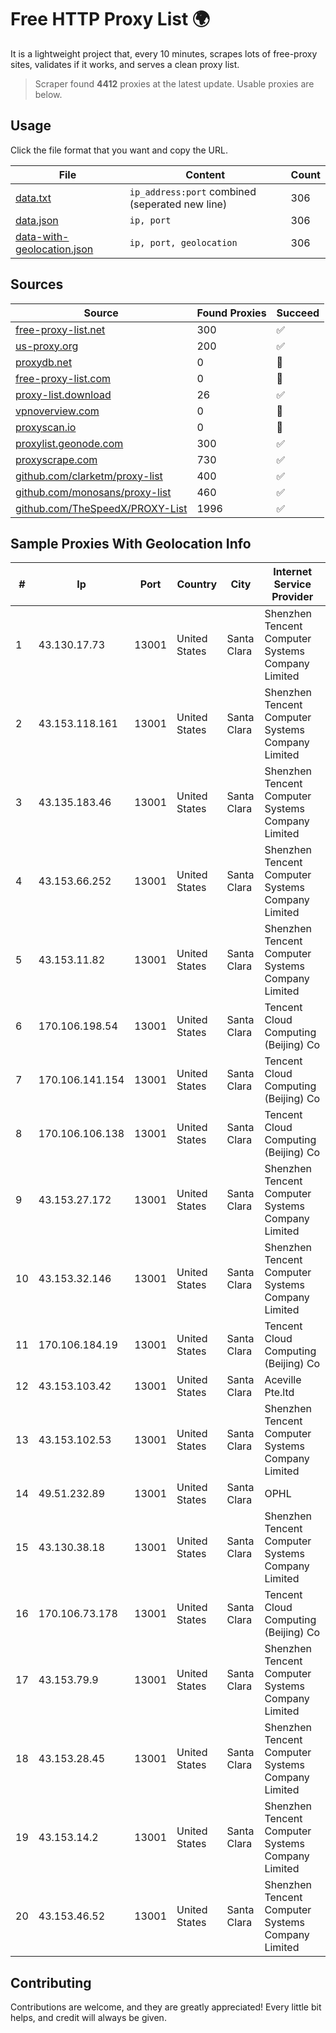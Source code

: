 
# Free HTTP Proxy List 🌍

It is a lightweight project that, every 10 minutes, scrapes lots of free-proxy sites, validates if it works, and serves a clean proxy list.


> Scraper found **4412** proxies at the latest update. Usable proxies are below.

## Usage

Click the file format that you want and copy the URL.


|File|Content|Count|
|----|-------|-----|
|[data.txt](https://raw.githubusercontent.com/themiralay/Proxy-List-World/master/data.txt)|`ip_address:port` combined (seperated new line)|306|
|[data.json](https://raw.githubusercontent.com/themiralay/Proxy-List-World/master/data.json)|`ip, port`|306|
|[data-with-geolocation.json](https://raw.githubusercontent.com/themiralay/Proxy-List-World/master/data-with-geolocation.json)|`ip, port, geolocation`|306|

## Sources

|Source|Found Proxies|Succeed|
|------|-------------|-------|
|[free-proxy-list.net](https://free-proxy-list.net)|300|✅|
|[us-proxy.org](https://www.us-proxy.org)|200|✅|
|[proxydb.net](http://proxydb.net)|0|🚫|
|[free-proxy-list.com](https://free-proxy-list.com/?page=&port=&type%5B%5D=http&type%5B%5D=https&up_time=0&search=Search)|0|🚫|
|[proxy-list.download](https://www.proxy-list.download/HTTP)|26|✅|
|[vpnoverview.com](https://vpnoverview.com/privacy/anonymous-browsing/free-proxy-servers)|0|🚫|
|[proxyscan.io](https://www.proxyscan.io)|0|🚫|
|[proxylist.geonode.com](https://proxylist.geonode.com/api/proxy-list?limit=300&page=1&sort_by=lastChecked&sort_type=desc&protocols=http,https)|300|✅|
|[proxyscrape.com](https://api.proxyscrape.com/v2/?request=displayproxies&protocol=http&timeout=10000&country=all&ssl=all&anonymity=all)|730|✅|
|[github.com/clarketm/proxy-list](https://raw.githubusercontent.com/clarketm/proxy-list/master/proxy-list-raw.txt)|400|✅|
|[github.com/monosans/proxy-list](https://raw.githubusercontent.com/monosans/proxy-list/main/proxies/http.txt)|460|✅|
|[github.com/TheSpeedX/PROXY-List](https://raw.githubusercontent.com/TheSpeedX/PROXY-List/master/http.txt)|1996|✅|


## Sample Proxies With Geolocation Info

|#|Ip|Port|Country|City|Internet Service Provider|
|-|--|----|-------|----|-------------------------|
|1|43.130.17.73|13001|United States|Santa Clara|Shenzhen Tencent Computer Systems Company Limited|
|2|43.153.118.161|13001|United States|Santa Clara|Shenzhen Tencent Computer Systems Company Limited|
|3|43.135.183.46|13001|United States|Santa Clara|Shenzhen Tencent Computer Systems Company Limited|
|4|43.153.66.252|13001|United States|Santa Clara|Shenzhen Tencent Computer Systems Company Limited|
|5|43.153.11.82|13001|United States|Santa Clara|Shenzhen Tencent Computer Systems Company Limited|
|6|170.106.198.54|13001|United States|Santa Clara|Tencent Cloud Computing (Beijing) Co|
|7|170.106.141.154|13001|United States|Santa Clara|Tencent Cloud Computing (Beijing) Co|
|8|170.106.106.138|13001|United States|Santa Clara|Tencent Cloud Computing (Beijing) Co|
|9|43.153.27.172|13001|United States|Santa Clara|Shenzhen Tencent Computer Systems Company Limited|
|10|43.153.32.146|13001|United States|Santa Clara|Shenzhen Tencent Computer Systems Company Limited|
|11|170.106.184.19|13001|United States|Santa Clara|Tencent Cloud Computing (Beijing) Co|
|12|43.153.103.42|13001|United States|Santa Clara|Aceville Pte.ltd|
|13|43.153.102.53|13001|United States|Santa Clara|Shenzhen Tencent Computer Systems Company Limited|
|14|49.51.232.89|13001|United States|Santa Clara|OPHL|
|15|43.130.38.18|13001|United States|Santa Clara|Shenzhen Tencent Computer Systems Company Limited|
|16|170.106.73.178|13001|United States|Santa Clara|Tencent Cloud Computing (Beijing) Co|
|17|43.153.79.9|13001|United States|Santa Clara|Shenzhen Tencent Computer Systems Company Limited|
|18|43.153.28.45|13001|United States|Santa Clara|Shenzhen Tencent Computer Systems Company Limited|
|19|43.153.14.2|13001|United States|Santa Clara|Shenzhen Tencent Computer Systems Company Limited|
|20|43.153.46.52|13001|United States|Santa Clara|Shenzhen Tencent Computer Systems Company Limited|



## Contributing

Contributions are welcome, and they are greatly appreciated! Every
little bit helps, and credit will always be given.


